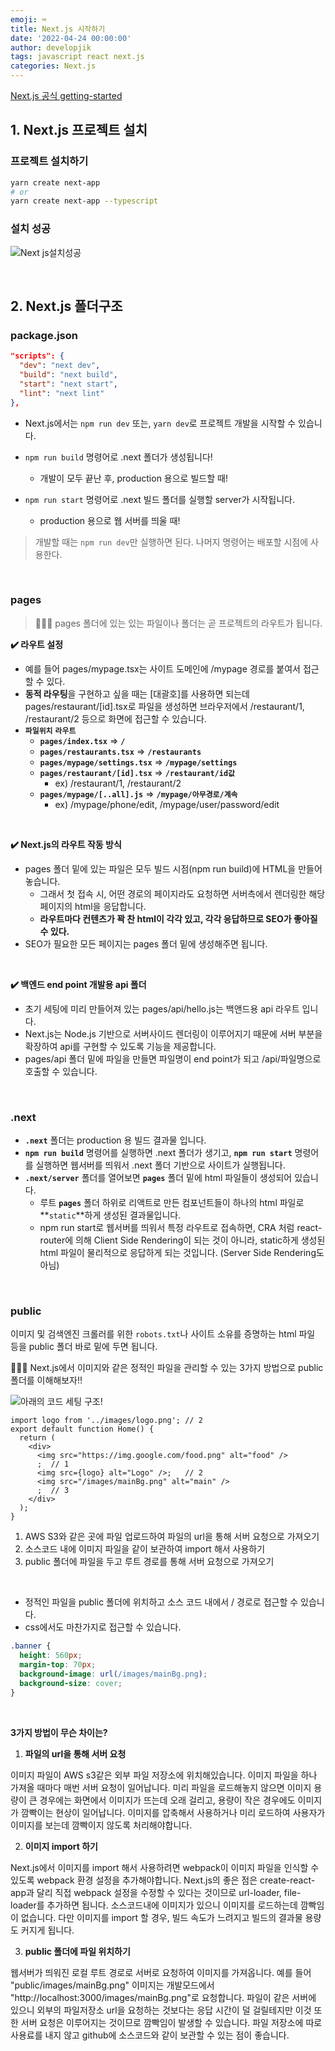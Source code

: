 ```yaml
---
emoji: ⌨
title: Next.js 시작하기
date: '2022-04-24 00:00:00'
author: developjik
tags: javascript react next.js
categories: Next.js
---
```


[Next.js 공식 getting-started](https://nextjs.org/docs/getting-started)

## 1. Next.js 프로젝트 설치

### 프로젝트 설치하기

```bash
yarn create next-app
# or
yarn create next-app --typescript

```

### 설치 성공

![Next js설치성공](https://user-images.githubusercontent.com/67889389/164962209-6a27c279-66d0-4fb4-b38c-b35f372e7b3f.png)

<br/>

## 2. Next.js 폴더구조

### package.json

```json
"scripts": {
  "dev": "next dev",
  "build": "next build",
  "start": "next start",
  "lint": "next lint"
},
```

- Next.js에서는 `npm run dev` 또는, `yarn dev`로 프로젝트 개발을 시작할 수 있습니다.
- `npm run build` 명령어로 .next 폴더가 생성됩니다!
  - 개발이 모두 끝난 후, production 용으로 빌드할 때!
- `npm run start` 명령어로 .next 빌드 폴더를 실행할 server가 시작됩니다.

  - production 용으로 웹 서버를 띄울 때!

> 개발할 때는 `npm run dev`만 실행하면 된다. 나머지 명령어는 배포할 시점에 사용한다.

<br/>

### pages

> 🧑🏻‍🏫 pages 폴더에 있는 있는 파일이나 폴더는 곧 프로젝트의 라우트가 됩니다.

**✔️ 라우트 설정**

- 예를 들어 pages/mypage.tsx는 사이트 도메인에 /mypage 경로를 붙여서 접근할 수 있다.
- **동적 라우팅**을 구현하고 싶을 때는 [대괄호]를 사용하면 되는데 pages/restaurant/[id].tsx로 파일을 생성하면 브라우저에서 /restaurant/1, /restaurant/2 등으로 화면에 접근할 수 있습니다.
- **`파일위치`** **`라우트`**
  - **`pages/index.tsx`** => **`/`**
  - **`pages/restaurants.tsx`** => **`/restaurants`**
  - **`pages/mypage/settings.tsx`** => **`/mypage/settings`**
  - **`pages/restaurant/[id].tsx`** => **`/restaurant/id값`**
    - ex) /restaurant/1, /restaurant/2
  - **`pages/mypage/[..all].js`** => **`/mypage/아무경로/계속`**
    - ex) /mypage/phone/edit, /mypage/user/password/edit

<br/>

**✔️ Next.js의 라우트 작동 방식**

- pages 폴더 밑에 있는 파일은 모두 빌드 시점(npm run build)에 HTML을 만들어 놓습니다.
  - 그래서 첫 접속 시, 어떤 경로의 페이지라도 요청하면 서버측에서 렌더링한 해당 페이지의 html을 응답합니다.
  - **라우트마다 컨텐츠가 꽉 찬 html이 각각 있고, 각각 응답하므로 SEO가 좋아질 수 있다.**
- SEO가 필요한 모든 페이지는 pages 폴더 밑에 생성해주면 됩니다.

<br/>

**✔️ 백엔드 end point 개발용 api 폴더**

- 초기 세팅에 미리 만들어져 있는 pages/api/hello.js는 백앤드용 api 라우트 입니다.
- Next.js는 Node.js 기반으로 서버사이드 렌더링이 이루어지기 때문에 서버 부분을 확장하여 api를 구현할 수 있도록 기능을 제공합니다.
- pages/api 폴더 밑에 파일을 만들면 파일명이 end point가 되고 /api/파일명으로 호출할 수 있습니다.

<br/>

### .next

- **`.next`** 폴더는 production 용 빌드 결과물 입니다.
- **`npm run build`** 명령어를 실행하면 .next 폴더가 생기고, **`npm run start`** 명령어를 실행하면 웹서버를 띄워서 .next 폴더 기반으로 사이트가 실행됩니다.
- **`.next/server`** 폴더를 열어보면 **`pages`** 폴더 밑에 html 파일들이 생성되어 있습니다.
  - 루트 **`pages`** 폴더 하위로 리액트로 만든 컴포넌트들이 하나의 html 파일로 **`static`**하게 생성된 결과물입니다.
  - npm run start로 웹서버를 띄워서 특정 라우트로 접속하면, CRA 처럼 react-router에 의해 Client Side Rendering이 되는 것이 아니라, static하게 생성된 html 파일이 물리적으로 응답하게 되는 것입니다. (Server Side Rendering도 아님)

<br/>

### public

이미지 및 검색엔진 크롤러를 위한 `robots.txt`나 사이트 소유를 증명하는 html 파일 등을 public 폴더 바로 밑에 두면 됩니다.

🧑🏻‍🏫 Next.js에서 이미지와 같은 정적인 파일을 관리할 수 있는 3가지 방법으로 public 폴더를 이해해보자!!

![아래의 코드 세팅 구조!](https://user-images.githubusercontent.com/67889389/164965010-5bc747ae-01ca-4b2d-bdce-effb15d76a2d.png)

```tsx
import logo from '../images/logo.png'; // 2
export default function Home() {
  return (
    <div>
      <img src="https://img.google.com/food.png" alt="food" />
      ;  // 1
      <img src={logo} alt="Logo" />;   // 2
      <img src="/images/mainBg.png" alt="main" />
      ;  // 3
    </div>
  );
}
```

1. AWS S3와 같은 곳에 파일 업로드하여 파일의 url을 통해 서버 요청으로 가져오기
2. 소스코드 내에 이미지 파일을 같이 보관하여 import 해서 사용하기
3. public 폴더에 파일을 두고 루트 경로를 통해 서버 요청으로 가져오기

<br/>

- 정적인 파일을 public 폴더에 위치하고 소스 코드 내에서 / 경로로 접근할 수 있습니다.
- css에서도 마찬가지로 접근할 수 있습니다.

```css
.banner {
  height: 560px;
  margin-top: 70px;
  background-image: url(/images/mainBg.png);
  background-size: cover;
}
```

<br/>

**3가지 방법이 무슨 차이는?**

1. **파일의 url을 통해 서버 요청**

이미지 파일이 AWS s3같은 외부 파일 저장소에 위치해있습니다. 이미지 파일을 하나 가져올 때마다 매번 서버 요청이 일어납니다. 미리 파일을 로드해놓지 않으면 이미지 용량이 큰 경우에는 화면에서 이미지가 뜨는데 오래 걸리고, 용량이 작은 경우에도 이미지가 깜빡이는 현상이 일어납니다. 이미지를 압축해서 사용하거나 미리 로드하여 사용자가 이미지를 보는데 깜빡이지 않도록 처리해야합니다.

2. **이미지 import 하기**

Next.js에서 이미지를 import 해서 사용하려면 webpack이 이미지 파일을 인식할 수 있도록 webpack 환경 설정을 추가해야합니다. Next.js의 좋은 점은 create-react-app과 달리 직접 webpack 설정을 수정할 수 있다는 것이므로 url-loader, file-loader를 추가하면 됩니다. 소스코드내에 이미지가 있으니 이미지를 로드하는데 깜빡임이 없습니다. 다만 이미지를 import 할 경우, 빌드 속도가 느려지고 빌드의 결과물 용량도 커지게 됩니다.

3. **public 폴더에 파일 위치하기**

웹서버가 띄워진 로컬 루트 경로로 서버로 요청하여 이미지를 가져옵니다. 예를 들어 "public/images/mainBg.png" 이미지는 개발모드에서 "http://localhost:3000/images/mainBg.png"로 요청합니다. 파일이 같은 서버에 있으니 외부의 파일저장소 url을 요청하는 것보다는 응답 시간이 덜 걸릴테지만 이것 또한 서버 요청은 이루어지는 것이므로 깜빡임이 발생할 수 있습니다. 파일 저장소에 따로 사용료를 내지 않고 github에 소스코드와 같이 보관할 수 있는 점이 좋습니다.

```toc

```
